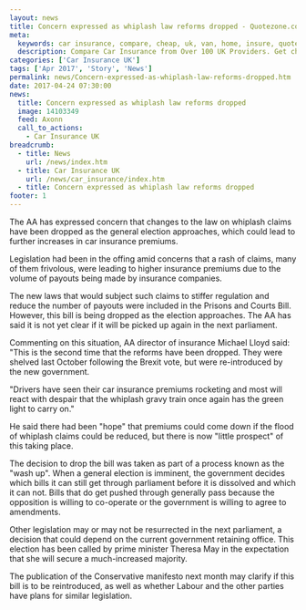 ```yaml
---
layout: news
title: Concern expressed as whiplash law reforms dropped - Quotezone.co.uk
meta:
  keywords: car insurance, compare, cheap, uk, van, home, insure, quotes, online, comparison, bike, loans, life
  description: Compare Car Insurance from Over 100 UK Providers. Get cheap quotes online now using our fast, free, secure comparison site
categories: ['Car Insurance UK']
tags: ['Apr 2017', 'Story', 'News']
permalink: news/Concern-expressed-as-whiplash-law-reforms-dropped.htm
date: 2017-04-24 07:30:00
news:
  title: Concern expressed as whiplash law reforms dropped
  image: 14103349
  feed: Axonn
  call_to_actions:
    - Car Insurance UK
breadcrumb:
  - title: News
    url: /news/index.htm
  - title: Car Insurance UK
    url: /news/car_insurance/index.htm
  - title: Concern expressed as whiplash law reforms dropped
footer: 1
---
```


The AA has expressed concern that changes to the law on whiplash claims have been dropped as the general election approaches, which could lead to further increases in car insurance premiums.

Legislation had been in the offing amid concerns that a rash of claims, many of them frivolous, were leading to higher insurance premiums due to the volume of payouts being made by insurance companies.

The new laws that would subject such claims to stiffer regulation and reduce the number of payouts were included in the Prisons and Courts Bill. However, this bill is being dropped as the election approaches. The AA has said it is not yet clear if it will be picked up again in the next parliament.&nbsp;

Commenting on this situation, AA director of insurance Michael Lloyd said: &quot;This is the second time that the reforms have been dropped. They were shelved last October following the Brexit vote, but were re-introduced by the new government.

&quot;Drivers have seen their car insurance premiums rocketing and most will react with despair that the whiplash gravy train once again has the green light to carry on.&quot;

He said there had been &quot;hope&quot; that premiums could come down if the flood of whiplash claims could be reduced, but there is now &quot;little prospect&quot; of this taking place.&nbsp;

The decision to drop the bill was taken as part of a process known as the &quot;wash up&quot;. When a general election is imminent, the government decides which bills it can still get through parliament before it is dissolved and which it can not. Bills that do get pushed through generally pass because the opposition is willing to co-operate or the government is willing to agree to amendments.&nbsp;

Other legislation may or may not be resurrected in the next parliament, a decision that could depend on the current government retaining office. This election has been called by prime minister Theresa May in the expectation that she will secure a much-increased majority.&nbsp;

The publication of the Conservative manifesto next month may clarify if this bill is to be reintroduced, as well as whether Labour and the other parties have plans for similar legislation.
